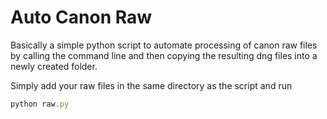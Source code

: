 # Auto Canon RawBasically a simple python script to automate processing of canon raw files by calling the command line and then copying the resulting dng files into a newly created folder.Simply add your raw files in the same directory as the script and run```jspython raw.py```